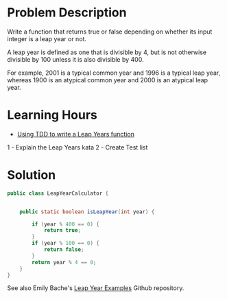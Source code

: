 # Problem Description
Write a function that returns true or false depending on whether its input integer is a leap year or not.

A leap year is defined as one that is divisible by 4, but is not otherwise divisible by 100 unless it is also divisible
by 400.

For example, 2001 is a typical common year and 1996 is a typical leap year, whereas 1900 is an atypical common year and
2000 is an atypical leap year.

# Learning Hours

- [Using TDD to write a Leap Years function](https://sammancoaching.org/learning_hours/small_steps/demo_tdd_intro.html)

1 - Explain the Leap Years kata
2 - Create Test list 

# Solution

```java
public class LeapYearCalculator {


    public static boolean isLeapYear(int year) {

        if (year % 400 == 0) {
            return true;
        }
        if (year % 100 == 0) {
            return false;
        }
        return year % 4 == 0;
    }
}
```

See also Emily Bache's [Leap Year Examples](https://github.com/emilybache/LeapYearTestExamples) Github repository.